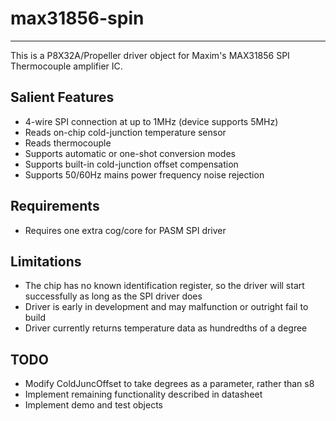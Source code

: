 # max31856-spin 
---------------

This is a P8X32A/Propeller driver object for Maxim's MAX31856 SPI Thermocouple amplifier IC.

## Salient Features

* 4-wire SPI connection at up to 1MHz (device supports 5MHz)
* Reads on-chip cold-junction temperature sensor
* Reads thermocouple
* Supports automatic or one-shot conversion modes
* Supports built-in cold-junction offset compensation
* Supports 50/60Hz mains power frequency noise rejection

## Requirements

* Requires one extra cog/core for PASM SPI driver

## Limitations

* The chip has no known identification register, so the driver will start successfully as long as the SPI driver does
* Driver is early in development and may malfunction or outright fail to build
* Driver currently returns temperature data as hundredths of a degree

## TODO

* Modify ColdJuncOffset to take degrees as a parameter, rather than s8
* Implement remaining functionality described in datasheet
* Implement demo and test objects
